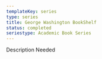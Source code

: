 ```yaml
---
templateKey: series
type: series
title: George Washington BookShelf
status: completed
seriestype: Academic Book Series
---
```

Description Needed